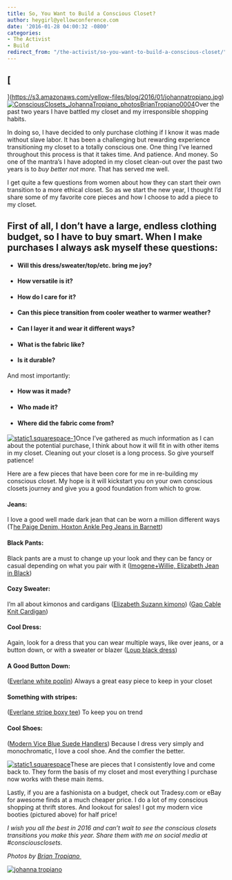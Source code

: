 ```yaml
---
title: So, You Want to Build a Conscious Closet?
author: heygirl@yellowconference.com
date: '2016-01-28 04:00:32 -0800'
categories:
- The Activist
- Build
redirect_from: "/the-activist/so-you-want-to-build-a-conscious-closet/"
---
```


## [  
](https://s3.amazonaws.com/yellow-files/blog/2016/01/johannatropiano.jpg)[![ConsciousClosets_JohannaTropiano_photosBrianTropiano0004](https://s3.amazonaws.com/yellow-files/blog/2016/01/ConsciousClosets_JohannaTropiano_photosBrianTropiano0004.jpg)](https://s3.amazonaws.com/yellow-files/blog/2016/01/ConsciousClosets_JohannaTropiano_photosBrianTropiano0004.jpg)Over the past two years I have battled my closet and my irresponsible shopping habits.

In doing so, I have decided to only purchase clothing if I know it was made without slave labor. It has been a challenging but rewarding experience transitioning my closet to a totally conscious one. One thing I’ve learned throughout this process is that it takes time. And patience. And money. So one of the mantra’s I have adopted in my closet clean-out over the past two years is to _buy better not more._ That has served me well.

I get quite a few questions from women about how they can start their own transition to a more ethical closet. So as we start the new year, I thought I’d share some of my favorite core pieces and how I choose to add a piece to my closet.

## First of all, I don’t have a large, endless clothing budget, so I have to buy smart. When I make purchases I always ask myself these questions:

*   #### Will this dress/sweater/top/etc. bring me joy?

*   #### How versatile is it?

*   #### How do I care for it?

*   #### Can this piece transition from cooler weather to warmer weather?

*   #### Can I layer it and wear it different ways?

*   #### What is the fabric like?

*   #### Is it durable?

And most importantly:

*   #### How was it made?

*   #### Who made it?

*   #### Where did the fabric come from?

[![static1.squarespace-1](https://s3.amazonaws.com/yellow-files/blog/2016/01/static1.squarespace-1.jpg)](https://s3.amazonaws.com/yellow-files/blog/2016/01/static1.squarespace-1.jpg)Once I’ve gathered as much information as I can about the potential purchase, I think about how it will fit in with other items in my closet. Cleaning out your closet is a long process. So give yourself patience!

Here are a few pieces that have been core for me in re-building my conscious closet. My hope is it will kickstart you on your own conscious closets journey and give you a good foundation from which to grow.

#### Jeans:

I love a good well made dark jean that can be worn a million different ways (T[he Paige Denim, Hoxton Ankle Peg Jeans in Barnett](http://www.paige.com/hoxton-ankle-peg-barnette/d/400003725C6930?CategoryId=253))

#### Black Pants:

Black pants are a must to change up your look and they can be fancy or casual depending on what you pair with it ([Imogene+Willie, Elizabeth Jean in Black](https://imogeneandwillie.com/elizabeth-black))

#### Cozy Sweater:

I’m all about kimonos and cardigans ([Elizabeth Suzann kimono](http://elizabethsuzann.com/collections/outerwear/products/jane-kimono?variant=5829770051)) ([Gap Cable Knit Cardigan](http://www.gap.com/browse/product.do?cid=8993&vid=1&pid=517240022))

#### Cool Dress:

Again, look for a dress that you can wear multiple ways, like over jeans, or a button down, or with a sweater or blazer ([Loup black dress](http://louponline.com/collections/dresses/products/black-gwen-dress))

#### A Good Button Down:

([Everlane white poplin](https://www.everlane.com/collections/womens-tops/products/womens-poplin-long-sleeve-white)) Always a great easy piece to keep in your closet

#### Something with stripes:

([Everlane stripe boxy tee](https://www.everlane.com/collections/womens-all/products/womens-boxy-striped-black-white)) To keep you on trend

#### Cool Shoes:

([Modern Vice Blue Suede Handlers](http://www.modernvice.com/collections/handlers)) Because I dress very simply and monochromatic, I love a cool shoe. And the comfier the better.

[![static1.squarespace](https://s3.amazonaws.com/yellow-files/blog/2016/01/static1.squarespace.jpg)](https://s3.amazonaws.com/yellow-files/blog/2016/01/static1.squarespace.jpg)These are pieces that I consistently love and come back to. They form the basis of my closet and most everything I purchase now works with these main items.

Lastly, if you are a fashionista on a budget, check out Tradesy.com or eBay for awesome finds at a much cheaper price. I do a lot of my conscious shopping at thrift stores. And lookout for sales! I got my modern vice booties (pictured above) for half price!

_I wish you all the best in 2016 and can’t wait to see the conscious closets transitions you make this year. Share them with me on social media at #consciousclosets.[  
](https://s3.amazonaws.com/yellow-files/blog/2016/01/ConsciousClosets_JohannaTropiano_photosBrianTropiano0004.jpg)_

_Photos by [Brian Tropiano ](http://briantropiano.com/)_

[![johanna tropiano](https://s3.amazonaws.com/yellow-files/blog/2016/01/johannatropiano1.jpg)](http://www.consciousclosets.co/blog/)
